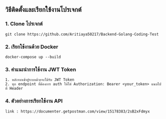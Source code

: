 ## วิธีติดตั้งและเรียกใช้งานโปรเจกต์
### 1. Clone โปรเจกต์
    git clone https://github.com/Aritiaya50217/Backend-Golang-Coding-Test

### 2. เรียกใช้งานด้วย Docker
    docker-compose up --build

### 3. คำแนะนำการใช้งาน JWT Token
    1. หลังจากเข้าสู่ระบบด้วยจะได้รับ JWT Token
    2. ทุก endpoint ที่ต้องการ auth ให้ใส่ Authorization: Bearer <your_token> แนบไปที่ Header

### 4. ตัวอย่างการเรียกใช้งาน API
    link : https://documenter.getpostman.com/view/15178383/2sB2xFdmyx

